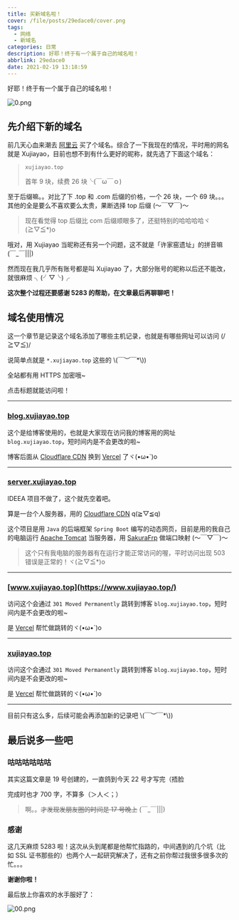 ```yaml
---
title: 买新域名啦！
cover: /file/posts/29edace0/cover.png
tags:
  - 网络
  - 新域名
categories: 日常
description: 好耶！终于有一个属于自己的域名啦！
abbrlink: 29edace0
date: 2021-02-19 13:18:59
---
```


好耶！终于有一个属于自己的域名啦！

![0.png](/file/posts/29edace0/0.png)

## 先介绍下新的域名

前几天心血来潮去 [阿里云](https://wanwang.aliyun.com/) 买了个域名。综合了一下我现在的情况，平时用的网名就是 Xujiayao，目前也想不到有什么更好的昵称，就先选了下面这个域名：

> `xujiayao.top`
>
> 首年 9 块，续费 26 块╰(￣ω￣ｏ)

至于后缀嘛。。对比了下 .top 和 .com 后缀的价格，一个 26 块，一个 69 块。。。其他的全是要么不喜欢要么太贵，果断选择 top 后缀 (～￣▽￣)～

> 现在看觉得 top 后缀比 com 后缀顺眼多了，还挺特别的哈哈哈哈ヾ(≧▽≦*)o

哦对，用 Xujiayao 当昵称还有另一个问题，这不就是「许家窑遗址」的拼音嘛 (￣_￣|||)

然而现在我几乎所有账号都是叫 Xujiayao 了，大部分账号的昵称以后还不能改，就很麻烦 ╮(╯▽╰)╭

**这次整个过程还要感谢 5283 的帮助，在文章最后再聊聊吧！**

## 域名使用情况

这一个章节是记录这个域名添加了哪些主机记录，也就是有哪些网址可以访问 (/≧▽≦)/

说简单点就是 `*.xujiayao.top` 这些的 \\(￣︶￣*\\))

全站都有用 HTTPS 加密哦~

点击标题就能访问啦！

---

### [blog.xujiayao.top](https://blog.xujiayao.top/)

这个是给博客使用的，也就是大家现在访问我的博客用的网址 `blog.xujiayao.top`，短时间内是不会更改的啦~

博客后面从 [Cloudflare CDN](https://www.cloudflare.com/zh-cn/cdn) 换到 [Vercel](https://vercel.com/) 了ヾ(•ω•`)o

---

### [server.xujiayao.top](https://server.xujiayao.top/)

IDEEA 项目不做了，这个就先空着吧。

算是一台个人服务器，用的 [Cloudflare CDN](https://www.cloudflare.com/zh-cn/cdn) q(≧▽≦q)

这个项目是用 `Java` 的后端框架 `Spring Boot` 编写的动态网页，目前是用的我自己的电脑运行 [Apache Tomcat](https://tomcat.apache.org/) 当服务器，用 [SakuraFrp](https://www.natfrp.com/) 做端口映射 (～￣▽￣)～

> 这个只有我电脑的服务器有在运行才能正常访问的喔，平时访问出现 503 错误是正常的！ヾ(≧▽≦*)o

---

### [www.xujiayao.top](https://www.xujiayao.top/)

访问这个会通过 `301 Moved Permanently` 跳转到博客 `blog.xujiayao.top`，短时间内是不会更改的啦~

是 [Vercel](https://vercel.com/) 帮忙做跳转的ヾ(•ω•`)o

---

### [xujiayao.top](https://xujiayao.top/)

访问这个会通过 `301 Moved Permanently` 跳转到博客 `blog.xujiayao.top`，短时间内是不会更改的啦~

是 [Vercel](https://vercel.com/) 帮忙做跳转的ヾ(•ω•`)o

---

目前只有这么多，后续可能会再添加新的记录吧 \\(￣︶￣*\\))

## 最后说多一些吧

### 咕咕咕咕咕咕

其实这篇文章是 19 号创建的，一直鸽到今天 22 号才写完（捂脸

完成时也才 700 字，不算多（＞人＜；）

> 啊。。~~才发现发朋友圈的时间是 17 号晚上~~ (￣_￣|||)

### 感谢

这几天麻烦 5283 啦！这次从头到尾都是他帮忙指路的，中间遇到的几个坑（比如 SSL 证书那些的）也两个人一起研究解决了，还有之前你帮过我很多很多次的忙。。。

**谢谢你啦！**

最后放上你喜欢的水手服好了：

![00.png](/file/posts/29edace0/00.png)